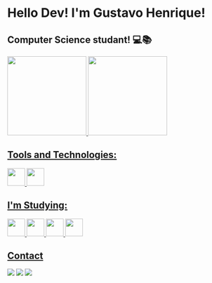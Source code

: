 # Hello Dev! I'm Gustavo Henrique! 
## Computer Science studant! 💻📚
<div>
<a href="https://github.com/MeuHubPython">
<img loading="lazy" height="180em" src="https://github-readme-stats.vercel.app/api/top-langs/?username=MeuHubPython&layout=compact&langs_count=7&theme=github_dark"/>
<img loading="lazy" height="180em" src="https://github-readme-stats.vercel.app/api?username=MeuHubPython&show_icons=true&theme=github_dark&include_all_commits=true&count_private=true"/>
</div>

## Tools and Technologies:

<img src="https://cdn.jsdelivr.net/gh/devicons/devicon@latest/icons/git/git-original.svg" width='40' height='40'/> <img src="https://cdn.jsdelivr.net/gh/devicons/devicon@latest/icons/python/python-original.svg" width='40' height='40'/> 

## I'm Studying:

<img src="https://cdn.jsdelivr.net/gh/devicons/devicon@latest/icons/linux/linux-original.svg" width='40' height='40'/> <img src="https://cdn.jsdelivr.net/gh/devicons/devicon@latest/icons/flask/flask-original.svg" width='40' height='40' background ='white'/> <img src="https://cdn.jsdelivr.net/gh/devicons/devicon@latest/icons/csharp/csharp-original.svg" width='40' height='40'/> <img src="https://cdn.jsdelivr.net/gh/devicons/devicon@latest/icons/react/react-original.svg" width='40' height='40'/>

## Contact

<div>
<a href="https://instagram.com/imgusta_" target="_blank"><img loading="lazy" src="https://img.shields.io/badge/-Instagram-%23E4405F?style=for-the-badge&logo=instagram&logoColor=white" target="_blank"></a>
<a href = "mailto:gustavotitara070@gmail.com"><img loading="lazy" src="https://img.shields.io/badge/Gmail-D14836?style=for-the-badge&logo=gmail&logoColor=white" target="_blank"></a>
<a href="https://www.linkedin.com/in/gustavo-titara-13900b1a7" target="_blank"><img loading="lazy" src="https://img.shields.io/badge/-LinkedIn-%230077B5?style=for-the-badge&logo=linkedin&logoColor=white" target="_blank"></a>   
</div>
